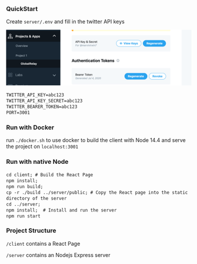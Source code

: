 
### QuickStart

Create `server/.env` and fill in the twitter API keys 

![Twitter Keys](/twitter-keys.png)

```
TWITTER_API_KEY=abc123
TWITTER_API_KEY_SECRET=abc123
TWITTER_BEARER_TOKEN=abc123
PORT=3001
```

### Run with Docker

run `./docker.sh` to use docker to build the client with Node 14.4 and serve the project on `localhost:3001`


### Run with native Node 
```
cd client; # Build the React Page
npm install; 
npm run build; 
cp -r ./build ../server/public; # Copy the React page into the static directory of the server
cd ../server; 
npm install;  # Install and run the server
npm run start
```

### Project Structure
`/client` contains a React Page

`/server` contains an Nodejs Express server
